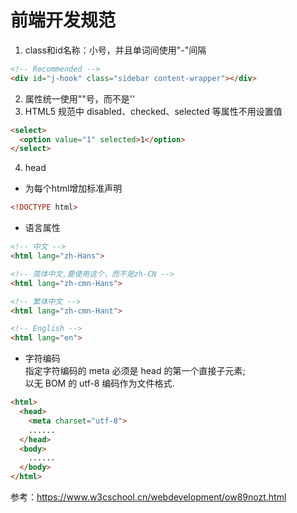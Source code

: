 # 前端开发规范
1. class和id名称：小号，并且单词间使用"-"间隔
```html
<!-- Recommended -->
<div id="j-hook" class="sidebar content-wrapper"></div>
```

2. 属性统一使用""号，而不是''
3. HTML5 规范中 disabled、checked、selected 等属性不用设置值
```html
<select>
  <option value="1" selected>1</option>
</select>
```

4. head
* 为每个html增加标准声明
```html
<!DOCTYPE html>
```
* 语言属性
```html
<!-- 中文 -->
<html lang="zh-Hans">

<!-- 简体中文,要使用这个，而不是zh-CN -->
<html lang="zh-cmn-Hans">

<!-- 繁体中文 -->
<html lang="zh-cmn-Hant">

<!-- English -->
<html lang="en">
```
* 字符编码  
指定字符编码的 meta 必须是 head 的第一个直接子元素;  
以无 BOM 的 utf-8 编码作为文件格式.
```html
<html>
  <head>
    <meta charset="utf-8">
    ......
  </head>
  <body>
    ......
  </body>
</html>
```


参考：https://www.w3cschool.cn/webdevelopment/ow89nozt.html